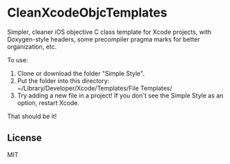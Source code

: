 CleanXcodeObjcTemplates
=======================

Simpler, cleaner iOS objective C class template for Xcode projects, with Doxygen-style headers, some precompiler pragma marks for better organization, etc.

To use:

  1. Clone or download the folder "Simple Style".
  2. Put the folder into this directory: ~/Library/Developer/Xcode/Templates/File Templates/
  3. Try adding a new file in a project! If you don't see the Simple Style as an option, restart Xcode.

That should be it!


License
-------
MIT


